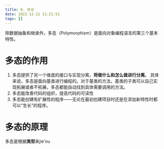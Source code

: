 ```yaml
---
title: 0. 总论  
date: 2022-12-21 11:21:51  
tags: []  
---
```


除数据抽象和继承外，多态（Polymorphism）是面向对象编程语言的第三个基本特性。

# 多态的作用

1. 多态提供了另一个维度的接口与实现分离，**将做什么和怎么做进行分离**。
	具体来说，多态是面向基类进行编程的。对于基类的方法，基类的子类可以自己实现拓展或者不拓展，多态都能自动找到具体需要调用的方法。
2. 多态能改善代码的组织，提高代码的可读性
3. 多态能创建有扩展性的程序——无论在最初创建项目时还是在添加新特性时都可以“生长”的程序。

# 多态的原理

多态是根据**类型**来jie'ou



